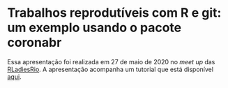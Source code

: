 # Trabalhos reprodutíveis com R e git: um exemplo usando o pacote coronabr

Essa apresentação foi realizada em 27 de maio de 2020 no *meet up* das [RLadiesRio](https://github.com/rladies-rio/meetup-presentations_rio). A apresentação acompanha um tutorial que está disponível [aqui](https://github.com/saramortara/R-git-tutorial).

